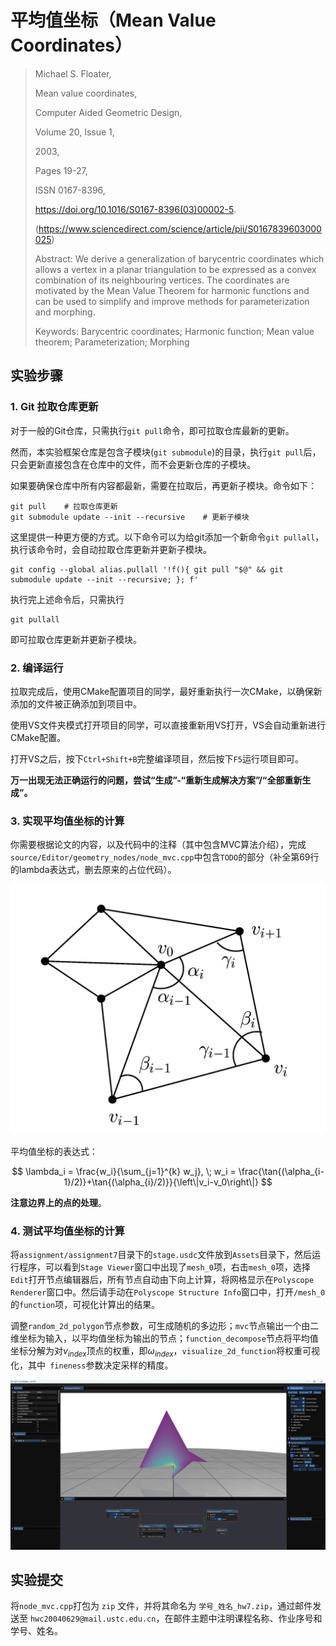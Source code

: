 # 平均值坐标（Mean Value Coordinates）

> Michael S. Floater,
> 
> Mean value coordinates,
> 
> Computer Aided Geometric Design,
> 
> Volume 20, Issue 1,
> 
> 2003,
> 
> Pages 19-27,
> 
> ISSN 0167-8396,
> 
> https://doi.org/10.1016/S0167-8396(03)00002-5.
> 
> (https://www.sciencedirect.com/science/article/pii/S0167839603000025)
> 
> Abstract: We derive a generalization of barycentric coordinates which allows a vertex in a planar triangulation to be expressed as a convex combination of its neighbouring vertices. The coordinates are motivated by the Mean Value Theorem for harmonic functions and can be used to simplify and improve methods for parameterization and morphing.
> 
> Keywords: Barycentric coordinates; Harmonic function; Mean value theorem; Parameterization; Morphing


## 实验步骤

### 1. Git 拉取仓库更新

对于一般的Git仓库，只需执行`git pull`命令，即可拉取仓库最新的更新。

然而，本实验框架仓库是包含子模块(`git submodule`)的目录，执行`git pull`后，只会更新直接包含在仓库中的文件，而不会更新仓库的子模块。

如果要确保仓库中所有内容都最新，需要在拉取后，再更新子模块。命令如下：

```shell
git pull    # 拉取仓库更新
git submodule update --init --recursive    # 更新子模块
```

这里提供一种更方便的方式。以下命令可以为给git添加一个新命令`git pullall`，执行该命令时，会自动拉取仓库更新并更新子模块。

```shell
git config --global alias.pullall '!f(){ git pull "$@" && git submodule update --init --recursive; }; f'
```

执行完上述命令后，只需执行

```shell
git pullall
```

即可拉取仓库更新并更新子模块。

### 2. 编译运行

拉取完成后，使用CMake配置项目的同学，最好重新执行一次CMake，以确保新添加的文件被正确添加到项目中。

使用VS文件夹模式打开项目的同学，可以直接重新用VS打开，VS会自动重新进行CMake配置。

打开VS之后，按下`Ctrl+Shift+B`完整编译项目，然后按下`F5`运行项目即可。

**万一出现无法正确运行的问题，尝试“生成”-“重新生成解决方案”/“全部重新生成”。**

### 3. 实现平均值坐标的计算

你需要根据论文的内容，以及代码中的注释（其中包含MVC算法介绍），完成`source/Editor/geometry_nodes/node_mvc.cpp`中包含`TODO`的部分（补全第69行的lambda表达式，删去原来的占位代码）。

![image](../../images/assignment_7_2.png)

平均值坐标的表达式：

$$
\lambda_i = \frac{w_i}{\sum_{j=1}^{k} w_j}, \; w_i = \frac{\tan{(\alpha_{i-1}/2)}+\tan{(\alpha_{i}/2)}}{\left\|v_i-v_0\right\|}
$$

**注意边界上的点的处理**。

### 4. 测试平均值坐标的计算

将`assignment/assignment7`目录下的`stage.usdc`文件放到`Assets`目录下，然后运行程序，可以看到`Stage Viewer`窗口中出现了`mesh_0`项，右击`mesh_0`项，选择`Edit`打开节点编辑器后，所有节点自动由下向上计算，将网格显示在`Polyscope Renderer`窗口中。然后请手动在`Polyscope Structure Info`窗口中，打开`/mesh_0`的`function`项，可视化计算出的结果。

调整`random_2d_polygon`节点参数，可生成随机的多边形；`mvc`节点输出一个由二维坐标为输入，以平均值坐标为输出的节点；`function_decompose`节点将平均值坐标分解为对$v_{index}$顶点的权重，即$\omega_{index}$，`visualize_2d_function`将权重可视化，其中` fineness`参数决定采样的精度。

![image](../../images/assignment_7_1.png)

## 实验提交

将`node_mvc.cpp`打包为 `zip` 文件，并将其命名为 `学号_姓名_hw7.zip`，通过邮件发送至 `hwc20040629@mail.ustc.edu.cn`，在邮件主题中注明课程名称、作业序号和学号、姓名。
